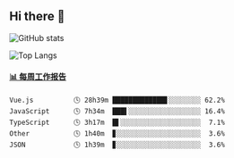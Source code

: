 ## Hi there 👋

![GitHub stats](https://github-readme-stats.orilight.top/api?username=orilights)

![Top Langs](https://github-readme-stats.orilight.top/api/top-langs/?username=orilights&layout=compact)

<!-- waka-box start -->
#### <a href="https://gist.github.com/92c8d5b388768c10efcba86e82b7c4fb" target="_blank">📊 每周工作报告</a>
```text
Vue.js          🕓 28h39m █████████████▋░░░░░░░░ 62.2%
JavaScript      🕓 7h34m  ███▌░░░░░░░░░░░░░░░░░░ 16.4%
TypeScript      🕓 3h17m  █▌░░░░░░░░░░░░░░░░░░░░  7.1%
Other           🕓 1h40m  ▊░░░░░░░░░░░░░░░░░░░░░  3.6%
JSON            🕓 1h39m  ▊░░░░░░░░░░░░░░░░░░░░░  3.6%
```
<!-- Powered by https://github.com/journey-ad/waka-box-go . -->
<!-- waka-box end -->
